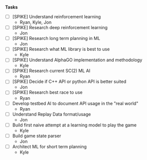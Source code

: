 **Tasks**
 - [ ] [SPIKE] Understand reinforcement learning
    - Ryan, Kyle, Jon
 - [ ] [SPIKE] Research deep reinforcement learning
    - Jon
 - [ ] [SPIKE] Research long term planning in ML
    - Jon
 - [ ] [SPIKE] Research what ML library is best to use
    - Kyle
 - [ ] [SPIKE] Understand AlphaGO implementation and methodology
    - Kyle
 - [ ] [SPIKE] Research current SC(2) ML AI
    - Ryan 
 - [ ] [SPIKE] Decide if C++ API or python API is better suited
    - Jon
 - [ ] [SPIKE] Research best race to use
    - Ryan
 - [ ] Develop testbed AI to document API usage in the "real world"
    - Ryan
 - [ ] Understand Replay Data format/usage
    - Jon
 - [ ] Build first naive attempt at a learning model to play the game
    - Kyle
 - [ ] Build game state parser
    - Jon
 - [ ] Architect ML for short term planning
    - Kyle
 
